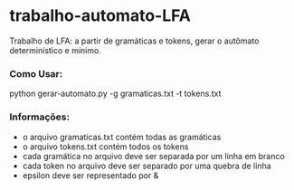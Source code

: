 # trabalho-automato-LFA
Trabalho de LFA: a partir de gramáticas e tokens, gerar o autômato determinístico e mínimo.

### Como Usar:
python gerar-automato.py -g gramaticas.txt -t tokens.txt

### Informações:
- o arquivo gramaticas.txt contém todas as gramáticas
- o arquivo tokens.txt contém todos os tokens
- cada gramática no arquivo deve ser separada por um linha em branco
- cada token no arquivo deve ser separado por uma quebra de linha
- epsilon deve ser representado por &
